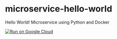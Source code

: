 # microservice-hello-world
Hello World! Microservice using Python and Docker

[![Run on Google Cloud](https://deploy.cloud.run/button.svg)](https://deploy.cloud.run)
